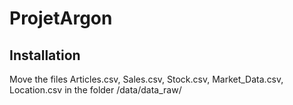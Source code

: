 # ProjetArgon

## Installation
Move the files Articles.csv, Sales.csv, Stock.csv, Market_Data.csv, Location.csv in the folder /data/data_raw/